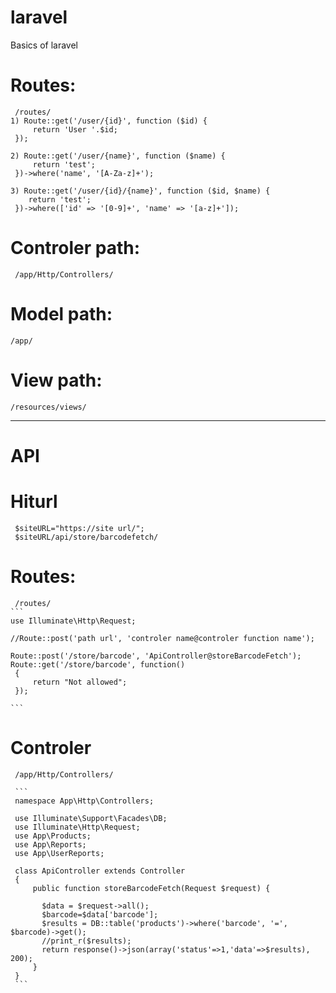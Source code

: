 # laravel
Basics of laravel 

# Routes:
     /routes/
    1) Route::get('/user/{id}', function ($id) {
         return 'User '.$id;
     });

    2) Route::get('/user/{name}', function ($name) {
         return 'test';
     })->where('name', '[A-Za-z]+');

    3) Route::get('/user/{id}/{name}', function ($id, $name) {
        return 'test';
     })->where(['id' => '[0-9]+', 'name' => '[a-z]+']); 
# Controler path:
     /app/Http/Controllers/
    
# Model path: 
    /app/
    
# View path:     
    /resources/views/
-----------------------------------------------------------------
# API
# Hiturl
     $siteURL="https://site url/";
     $siteURL/api/store/barcodefetch/
# Routes:
     /routes/
    ```
    use Illuminate\Http\Request;
    
    //Route::post('path url', 'controler name@controler function name');
    
    Route::post('/store/barcode', 'ApiController@storeBarcodeFetch');
    Route::get('/store/barcode', function()
     {
         return "Not allowed";
     });
    
    ```
 # Controler
     /app/Http/Controllers/
     
     ```
     namespace App\Http\Controllers;

     use Illuminate\Support\Facades\DB;
     use Illuminate\Http\Request;
     use App\Products;
     use App\Reports;
     use App\UserReports;

     class ApiController extends Controller
     {
         public function storeBarcodeFetch(Request $request) {
         
           $data = $request->all();
           $barcode=$data['barcode'];
           $results = DB::table('products')->where('barcode', '=', $barcode)->get();
           //print_r($results);
           return response()->json(array('status'=>1,'data'=>$results), 200);
         }
     }
     ```
     
